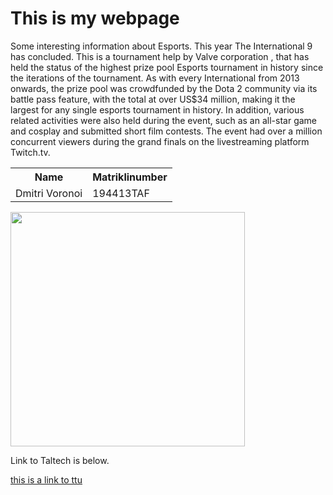 
<h1>This is my webpage</h1>
<p>Some interesting information about Esports. This year The International 9 has concluded. This is a tournament help by Valve corporation , that has held the status of the highest prize pool Esports tournament in history since the iterations of the tournament. As with every International from 2013 onwards, the prize pool was crowdfunded by the Dota 2 community via its battle pass feature, with the total at over US$34 million, making it the largest for any single esports tournament in history. In addition, various related activities were also held during the event, such as an all-star game and cosplay and submitted short film contests. The event had over a million concurrent viewers during the grand finals on the livestreaming platform Twitch.tv.</p>

</body>
</html>


<table style="width:100%">
  <tr>
    <th>Name</th>
    <th>Matriklinumber </th> 
  </tr>
  <tr>
    <td>Dmitri Voronoi</td>
    <td>194413TAF</td>
  </tr>
  <tr>

  </tr>
</table>

</body>
</html>


<img src="https://www.missourimanufacturers.org/uploads/7/4/1/5/74158985/world_1_orig.jpg"  width="375" height="375">

<p>Link to Taltech is below.</p>

<a href="https://www.ttu.ee/">this is a link to ttu</a>
